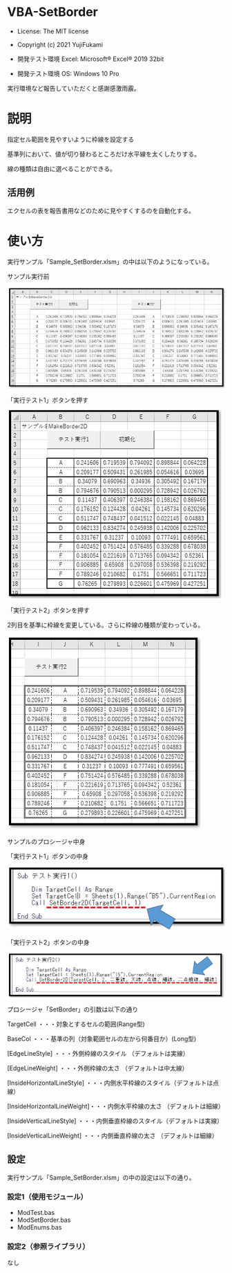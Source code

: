 # VBA-SetBorder
- License: The MIT license

- Copyright (c) 2021 YujiFukami

- 開発テスト環境 Excel: Microsoft® Excel® 2019 32bit 

- 開発テスト環境 OS: Windows 10 Pro

実行環境など報告していただくと感謝感激雨霰。

# 説明
指定セル範囲を見やすいように枠線を設定する

基準列において、値が切り替わるところだけ水平線を太くしたりする。

線の種類は自由に選べることができる。

## 活用例
エクセルの表を報告書用などのために見やすくするのを自動化する。


# 使い方
実行サンプル「Sample_SetBorder.xlsm」の中は以下のようになっている。

サンプル実行前

![実行前](Readme用/実行前.jpg)


「実行テスト1」ボタンを押す

![実行1後](Readme用/実行1後.jpg)

「実行テスト2」ボタンを押す

2列目を基準に枠線を変更している。さらに枠線の種類が変わっている。

![実行2後](Readme用/実行2後.jpg)


サンプルのプロシージャ中身

「実行テスト1」ボタンの中身

![実行1中身](Readme用/実行1中身.jpg)


「実行テスト2」ボタンの中身

![実行2中身](Readme用/実行2中身.jpg)


プロシージャ「SetBorder」の引数は以下の通り


TargetCell                  ・・・対象とするセルの範囲(Range型)

BaseCol                     ・・・基準の列（対象範囲セルの左から何番目か）(Long型)

[EdgeLineStyle]             ・・・外側枠線のスタイル    （デフォルトは実線）

[EdgeLineWeight]            ・・・外側枠線の太さ        （デフォルトは中太線）

[InsideHorizontalLineStyle] ・・・内側水平枠線のスタイル（デフォルトは点線）

[InsideHorizontalLineWeight]・・・内側水平枠線の太さ    （デフォルトは細線）

[InsideVerticalLineStyle]   ・・・内側垂直枠線のスタイル（デフォルトは実線）

[InsideVerticalLineWeight]  ・・・内側垂直枠線の太さ    （デフォルトは細線）


## 設定
実行サンプル「Sample_SetBorder.xlsm」の中の設定は以下の通り。

### 設定1（使用モジュール）

-  ModTest.bas
-  ModSetBorder.bas
-  ModEnums.bas

### 設定2（参照ライブラリ）
なし


